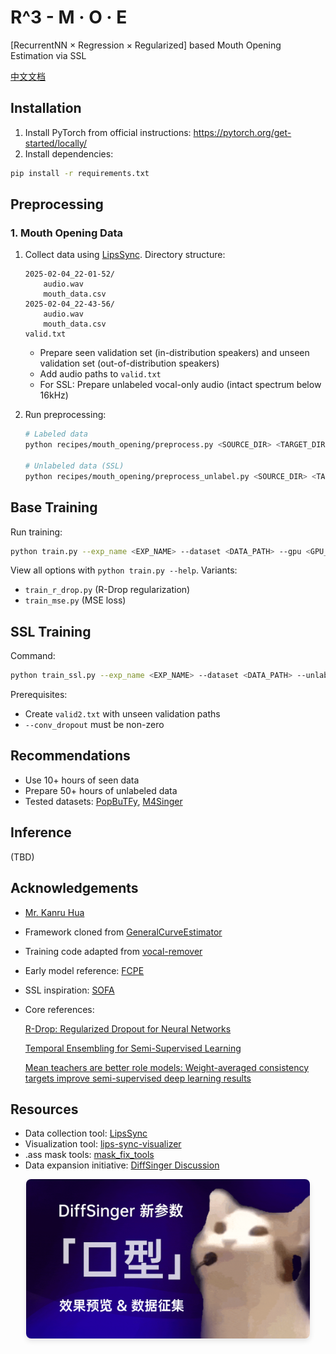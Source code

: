 # R^3 - M · O · E

[RecurrentNN × Regression × Regularized] based Mouth Opening Estimation via SSL

[中文文档](https://github.com/KakaruHayate/R3MOE/blob/main/README_CN.md)

## Installation

1. Install PyTorch from official instructions: https://pytorch.org/get-started/locally/
2. Install dependencies:
```bash
pip install -r requirements.txt
```

## Preprocessing

### 1. Mouth Opening Data

1. Collect data using [LipsSync](https://github.com/KCKT0112/LipsSync). Directory structure:
    ```text
    2025-02-04_22-01-52/
        audio.wav
        mouth_data.csv
    2025-02-04_22-43-56/
        audio.wav
        mouth_data.csv
    valid.txt
    ```
    - Prepare seen validation set (in-distribution speakers) and unseen validation set (out-of-distribution speakers)
    - Add audio paths to `valid.txt`
    - For SSL: Prepare unlabeled vocal-only audio (intact spectrum below 16kHz)

2. Run preprocessing:
    ```bash
    # Labeled data
    python recipes/mouth_opening/preprocess.py <SOURCE_DIR> <TARGET_DIR>
    
    # Unlabeled data (SSL)
    python recipes/mouth_opening/preprocess_unlabel.py <SOURCE_DIR> <TARGET_DIR>
    ```

## Base Training

Run training:
```bash
python train.py --exp_name <EXP_NAME> --dataset <DATA_PATH> --gpu <GPU_ID>
```
View all options with `python train.py --help`. Variants:
- `train_r_drop.py` (R-Drop regularization)
- `train_mse.py` (MSE loss)

## SSL Training

Command:
```bash
python train_ssl.py --exp_name <EXP_NAME> --dataset <DATA_PATH> --unlabel_dataset <UNLABEL_PATH> --gpu <GPU_ID>
```
Prerequisites:
- Create `valid2.txt` with unseen validation paths
- `--conv_dropout` must be non-zero

## Recommendations

- Use 10+ hours of seen data
- Prepare 50+ hours of unlabeled data
- Tested datasets: [PopBuTFy](https://drive.google.com/file/d/1IKFp7y1WeYGrwXgJ0HC3rdPj54WoqIsU/view), [M4Singer](https://github.com/M4Singer/M4Singer)

## Inference

(TBD)

## Acknowledgements

- [Mr. Kanru Hua](https://github.com/Sleepwalking)
- Framework cloned from [GeneralCurveEstimator](https://github.com/yqzhishen/GeneralCurveEstimator)
- Training code adapted from [vocal-remover](https://github.com/tsurumeso/vocal-remover)
- Early model reference: [FCPE](https://github.com/CNChTu/FCPE)
- SSL inspiration: [SOFA](https://github.com/qiuqiao/SOFA)
- Core references:
    
  [R-Drop: Regularized Dropout for Neural Networks](https://arxiv.org/abs/2106.14448)
  
  [Temporal Ensembling for Semi-Supervised Learning](https://arxiv.org/abs/1610.02242)
  
  [Mean teachers are better role models: Weight-averaged consistency targets improve semi-supervised deep learning results](https://arxiv.org/abs/1703.01780)

## Resources

- Data collection tool: [LipsSync](https://github.com/KCKT0112/LipsSync)
- Visualization tool: [lips-sync-visualizer](https://github.com/yqzhishen/lips-sync-visualizer)
- .ass mask tools: [mask_fix_tools](https://github.com/KakaruHayate/mask_fix_tools)
- Data expansion initiative: [DiffSinger Discussion](https://github.com/openvpi/DiffSinger/discussions/235)

<div align="center">
  <img src="img/ezgif-4961618104e90c.gif" 
       style="max-width: 90%; height: auto; border-radius: 8px; box-shadow: 0 4px 8px rgba(0,0,0,0.1);">
</div>